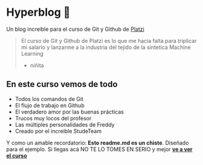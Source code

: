 # Hyperblog 💚
Un blog increible para el curso de Git y Github de [Platzi](https://platzi.com "Platzi")
>El curso de Git y Github de Platzi es lo que me hacia falta para triplicar mi salario y lanzarme a la industria del tejido de la sintetica Machine Learning 
>- niñita 

## En este curso vemos de todo
* Todos los comandos de Git
* El flujo de trabajo en Github
* El verdadero amor por las buenas prácticas
* Trucos muy locos del profesor
* Las múltiples personalidades de Freddy
* Creado por el increible StudeTeam 

Y como un amable recordatorio: **Esto readme.md es un chiste**. Diseñado para el ejemplo. Si llegas acá NO TE LO TOMES EN SERIO y mejor [**ve a ver el curso**](https://platzi.com/cursos/git-github/ "ve a ver el curso")